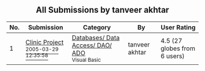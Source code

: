 ﻿<div align="center">

## All Submissions by tanveer akhtar

</div>

No.  | Submission | Category | By   | User Rating
---- | ---------- | -------- | ---- | -----------
1 | [Clinic Project<br /><sup>2005-03-29 12:35:58</sup>](https://github.com/Planet-Source-Code/tanveer-akhtar-clinic-project__1-60075) | [Databases/ Data Access/ DAO/ ADO<br /><sup>Visual Basic</sup>](../ByCategory/databases-data-access-dao-ado__1-6.md) | tanveer akhtar | 4.5 (27 globes from 6 users)
